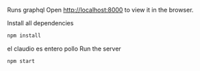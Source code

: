 
Runs graphql
Open [http://localhost:8000](http://localhost:8000) to view it in the browser.

Install all dependencies
```sh
npm install
```
el claudio es entero pollo
Run the server
```sh
npm start
```
